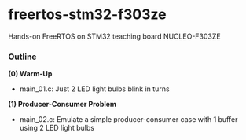 # freertos-stm32-f303ze
Hands-on FreeRTOS on STM32 teaching board NUCLEO-F303ZE

### Outline

**(0) Warm-Up**
- main_01.c: Just 2 LED light bulbs blink in turns

**(1) Producer-Consumer Problem**
- main_02.c: Emulate a simple producer-consumer case with 1 buffer using 2 LED light bulbs 

